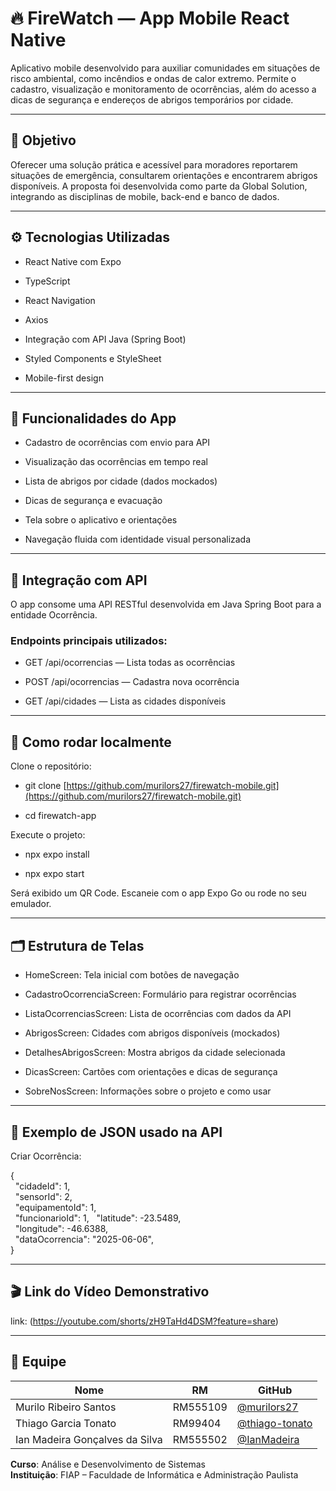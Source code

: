 # 🔥 FireWatch — App Mobile React Native

Aplicativo mobile desenvolvido para auxiliar comunidades em situações de risco ambiental, como incêndios e ondas de calor extremo. Permite o cadastro, visualização e monitoramento de ocorrências, além do acesso a dicas de segurança e endereços de abrigos temporários por cidade.

---

## 📌 Objetivo

Oferecer uma solução prática e acessível para moradores reportarem situações de emergência, consultarem orientações e encontrarem abrigos disponíveis. A proposta foi desenvolvida como parte da Global Solution, integrando as disciplinas de mobile, back-end e banco de dados.

---

## ⚙️ Tecnologias Utilizadas

*   React Native com Expo
    
*   TypeScript
    
*   React Navigation
    
*   Axios
    
*   Integração com API Java (Spring Boot)
    
*   Styled Components e StyleSheet
    
*   Mobile-first design

---

## 📱 Funcionalidades do App

*   Cadastro de ocorrências com envio para API
    
*   Visualização das ocorrências em tempo real
    
*   Lista de abrigos por cidade (dados mockados)
    
*   Dicas de segurança e evacuação
    
*   Tela sobre o aplicativo e orientações
    
*   Navegação fluida com identidade visual personalizada
    
---

## 🔄 Integração com API

O app consome uma API RESTful desenvolvida em Java Spring Boot para a entidade Ocorrência.

### Endpoints principais utilizados:

* GET /api/ocorrencias — Lista todas as ocorrências

* POST /api/ocorrencias — Cadastra nova ocorrência

* GET /api/cidades — Lista as cidades disponíveis

---

## 🧪 Como rodar localmente

Clone o repositório:

* git clone [https://github.com/murilors27/firewatch-mobile.git](https://github.com/murilors27/firewatch-mobile.git)

* cd firewatch-app

Execute o projeto:

* npx expo install

* npx expo start

Será exibido um QR Code. Escaneie com o app Expo Go ou rode no seu emulador.

---

## 🗂️ Estrutura de Telas

*   HomeScreen: Tela inicial com botões de navegação
    
*   CadastroOcorrenciaScreen: Formulário para registrar ocorrências
    
*   ListaOcorrenciasScreen: Lista de ocorrências com dados da API
    
*   AbrigosScreen: Cidades com abrigos disponíveis (mockados)
    
*   DetalhesAbrigosScreen: Mostra abrigos da cidade selecionada
    
*   DicasScreen: Cartões com orientações e dicas de segurança
    
*   SobreNosScreen: Informações sobre o projeto e como usar
    
---

## 📸 Exemplo de JSON usado na API

Criar Ocorrência:

{  
&nbsp;&nbsp;"cidadeId": 1,  
&nbsp;&nbsp;"sensorId": 2,  
&nbsp;&nbsp;"equipamentoId": 1,  
&nbsp;&nbsp;"funcionarioId": 1,
&nbsp;&nbsp;"latitude": -23.5489,  
&nbsp;&nbsp;"longitude": -46.6388,    
&nbsp;&nbsp;"dataOcorrencia": "2025-06-06",  
}

---

## 🎬 Link do Vídeo Demonstrativo

link: (https://youtube.com/shorts/zH9TaHd4DSM?feature=share)

---

## 👥 Equipe

| Nome                                | RM       | GitHub                                |
|-------------------------------------|----------|----------------------------------------|
| Murilo Ribeiro Santos               | RM555109 | [@murilors27](https://github.com/murilors27) |
| Thiago Garcia Tonato                | RM99404  | [@thiago-tonato](https://github.com/thiago-tonato) |
| Ian Madeira Gonçalves da Silva      | RM555502 | [@IanMadeira](https://github.com/IanMadeira) |

**Curso**: Análise e Desenvolvimento de Sistemas  
**Instituição**: FIAP – Faculdade de Informática e Administração Paulista
